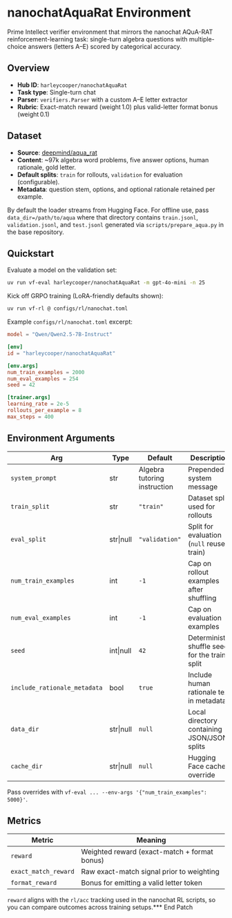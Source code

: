 # nanochatAquaRat Environment

Prime Intellect verifier environment that mirrors the nanochat AQuA-RAT reinforcement-learning task: single-turn algebra questions with multiple-choice answers (letters A–E) scored by categorical accuracy.

## Overview
- **Hub ID**: `harleycooper/nanochatAquaRat`
- **Task type**: Single-turn chat
- **Parser**: `verifiers.Parser` with a custom A–E letter extractor
- **Rubric**: Exact-match reward (weight 1.0) plus valid-letter format bonus (weight 0.1)

## Dataset
- **Source**: [deepmind/aqua_rat](https://huggingface.co/datasets/deepmind/aqua_rat)
- **Content**: ~97k algebra word problems, five answer options, human rationale, gold letter.
- **Default splits**: `train` for rollouts, `validation` for evaluation (configurable).
- **Metadata**: question stem, options, and optional rationale retained per example.

By default the loader streams from Hugging Face. For offline use, pass `data_dir=/path/to/aqua` where that directory contains `train.jsonl`, `validation.jsonl`, and `test.jsonl` generated via `scripts/prepare_aqua.py` in the base repository.

## Quickstart
Evaluate a model on the validation set:

```bash
uv run vf-eval harleycooper/nanochatAquaRat -m gpt-4o-mini -n 25
```

Kick off GRPO training (LoRA-friendly defaults shown):

```bash
uv run vf-rl @ configs/rl/nanochat.toml
```

Example `configs/rl/nanochat.toml` excerpt:

```toml
model = "Qwen/Qwen2.5-7B-Instruct"

[env]
id = "harleycooper/nanochatAquaRat"

[env.args]
num_train_examples = 2000
num_eval_examples = 254
seed = 42

[trainer.args]
learning_rate = 2e-5
rollouts_per_example = 8
max_steps = 400
```

## Environment Arguments

| Arg | Type | Default | Description |
| --- | ---- | ------- | ----------- |
| `system_prompt` | str | Algebra tutoring instruction | Prepended system message |
| `train_split` | str | `"train"` | Dataset split used for rollouts |
| `eval_split` | str\|null | `"validation"` | Split for evaluation (`null` reuses train) |
| `num_train_examples` | int | `-1` | Cap on rollout examples after shuffling |
| `num_eval_examples` | int | `-1` | Cap on evaluation examples |
| `seed` | int\|null | `42` | Deterministic shuffle seed for the train split |
| `include_rationale_metadata` | bool | `true` | Include human rationale text in metadata |
| `data_dir` | str\|null | `null` | Local directory containing JSON/JSONL splits |
| `cache_dir` | str\|null | `null` | Hugging Face cache override |

Pass overrides with `vf-eval ... --env-args '{"num_train_examples": 5000}'`.

## Metrics

| Metric | Meaning |
| ------ | ------- |
| `reward` | Weighted reward (exact-match + format bonus) |
| `exact_match_reward` | Raw exact-match signal prior to weighting |
| `format_reward` | Bonus for emitting a valid letter token |

`reward` aligns with the `rl/acc` tracking used in the nanochat RL scripts, so you can compare outcomes across training setups.*** End Patch
